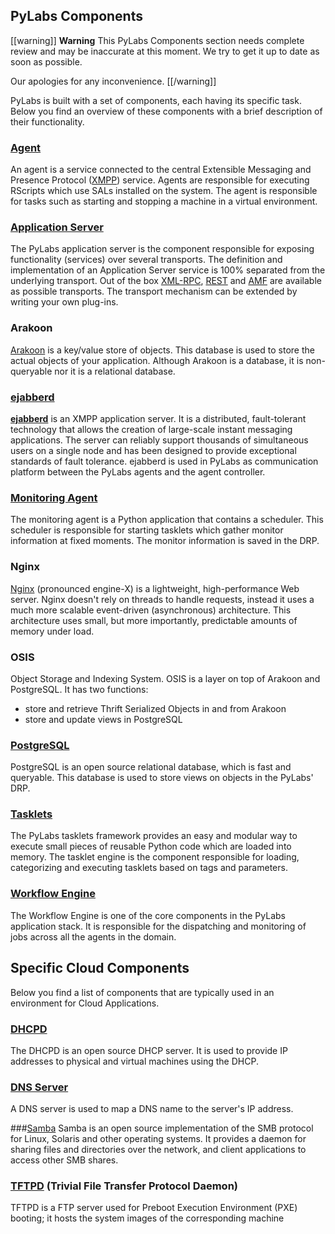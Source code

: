 [Nginxlink]: http://www.nginx.org/
[xmlrpc]: http://en.wikipedia.org/wiki/XML-RPC
[REST]: http://en.wikipedia.org/wiki/REST
[AMF]: http://en.wikipedia.org/wiki/Action_Message_Format
[ejabberdlink]: http://www.process-one.net/en/ejabberd/
[XMPP]: http://xmpp.org/
[Arakoon]: http://www.arakoon.org/
[agent]: /pylabsdoc/#/Components/Agent
[appserver]: /pylabsdoc/#/Components/AppServer
[ejabberd]: /pylabsdoc/#/Components/Ejabberd
[monitoring]: /pylabsdoc/#/Components/MonitoringAgent
[PostgreSQL]: /pylabsdoc/#/Components/PostgreSQL
[Tasklets]: /pylabsdoc/#/PyLabs50/Tasklets
[wfe]: /pylabsdoc/#/Components/WFE
[DHCPD]: /pylabsdoc/#/Components/DHCPD
[dns]: /pylabsdoc/#/Components/DNS
[Samba]: /pylabsdoc/#/Components/Samba
[TFTPD]: /pylabsdoc/#/Components/TFTPD


## PyLabs Components

[[warning]]
**Warning**
This PyLabs Components section needs complete review and may be inaccurate at this moment. We try to get it up to date as soon as possible.

Our apologies for any inconvenience.
[[/warning]]

PyLabs is built with a set of components, each having its specific task. Below you find an overview of these components with a brief description of their functionality.

### [Agent][agent]
An agent is a service connected to the central Extensible Messaging and Presence Protocol ([XMPP][]) service. Agents are responsible for executing RScripts which use SALs installed on the system. 
The agent is responsible for tasks such as starting and stopping a machine in a virtual environment.


### [Application Server][appserver]
The PyLabs application server is the component responsible for exposing functionality (services) over several transports. The definition and implementation of an Application Server service is 100% separated from the underlying transport.
Out of the box [XML-RPC][xmlrpc], [REST][] and [AMF][] are available as possible transports. The transport mechanism can be extended by writing your own plug-ins.


### Arakoon
[Arakoon][] is a key/value store of objects. This database is used to store the actual objects of your application. Although Arakoon is a database, it is non-queryable nor it is a relational database. 


### [ejabberd][]
**[ejabberd][ejabberdlink]** is an XMPP application server. It is a distributed, fault-tolerant technology that allows the creation of large-scale instant messaging applications. The server can reliably support thousands of simultaneous users on a single node and has been designed to provide exceptional standards of fault tolerance.
ejabberd is used in PyLabs as communication platform between the PyLabs agents and the agent controller.


### [Monitoring Agent][monitoring]
The monitoring agent is a Python application that contains a scheduler. This scheduler is responsible for starting tasklets which gather monitor information at fixed moments. 
The monitor information is saved in the DRP.


### Nginx
[Nginx][Nginxlink] (pronounced engine-X) is a lightweight, high-performance Web server. Nginx doesn't rely on threads to handle requests, instead it uses a much more scalable event-driven (asynchronous) architecture. 
This architecture uses small, but more importantly, predictable amounts of memory under load.


### OSIS
Object Storage and Indexing System.
OSIS is a layer on top of Arakoon and PostgreSQL. It has two functions:

* store and retrieve Thrift Serialized Objects in and from Arakoon
* store and update views in PostgreSQL


### [PostgreSQL][]
PostgreSQL is an open source relational database, which is fast and queryable. This database is used to store views on objects in the PyLabs' DRP.


### [Tasklets][]
The PyLabs tasklets framework provides an easy and modular way to execute small pieces of reusable Python code which are loaded into memory. 
The tasklet engine is the component responsible for loading, categorizing and executing tasklets based on tags and parameters.


### [Workflow Engine][wfe]
The Workflow Engine is one of the core components in the PyLabs application stack. It is responsible for the dispatching and monitoring of jobs across all the agents in the domain.


## Specific Cloud Components
Below you find a list of components that are typically used in an environment for Cloud Applications.


### [DHCPD][]
The DHCPD is an open source DHCP server.
It is used to provide IP addresses to physical and virtual machines using the DHCP.


### [DNS Server][dns]
A DNS server is used to map a DNS name to the server's IP address.


###[Samba][]
Samba is an open source implementation of the SMB protocol for Linux, Solaris and other operating systems. It provides a daemon for sharing files and directories over the network, and client applications to access other SMB shares.


### [TFTPD][] (Trivial File Transfer Protocol Daemon)
TFTPD is a FTP server used for Preboot Execution Environment (PXE) booting; it hosts the system images of the corresponding machine

